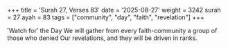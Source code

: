 +++
title = 'Surah 27, Verses 83'
date = '2025-08-27'
weight = 3242
surah = 27
ayah = 83
tags = ["community", "day", "faith", "revelation"]
+++

˹Watch for˺ the Day We will gather from every faith-community a group of those who denied Our revelations, and they will be driven in ranks.